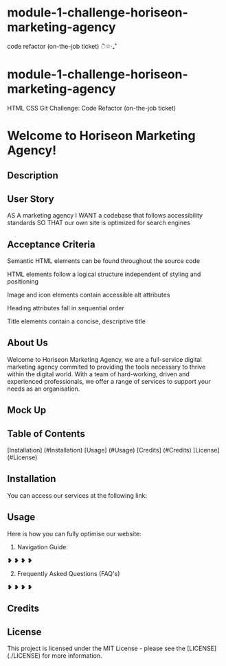 # module-1-challenge-horiseon-marketing-agency
code refactor (on-the-job ticket) ੈ✩‧₊˚

# module-1-challenge-horiseon-marketing-agency
HTML CSS Git Challenge: Code Refactor (on-the-job ticket) 

# Welcome to Horiseon Marketing Agency! #


## Description ##


## User Story ## 

AS A marketing agency
I WANT a codebase that follows accessibility standards
SO THAT our own site is optimized for search engines


## Acceptance Criteria ## 

Semantic HTML elements can be found throughout the source code

HTML elements follow a logical structure independent of styling and positioning

Image and icon elements contain accessible alt attributes

Heading attributes fall in sequential order

Title elements contain a concise, descriptive title


## About Us ##

Welcome to Horiseon Marketing Agency, we are a full-service digital marketing agency commited to providing the tools necessary to thrive within the digital world. With a team of hard-working, driven and experienced professionals, we offer a range of services to support your needs as an organisation. 

## Mock Up ## 




## Table of Contents ## 

[Installation] (#Installation)
[Usage] (#Usage)
[Credits] (#Credits)
[License] (#License)


## Installation ##

You can access our services at the following link:


## Usage ##

Here is how you can fully optimise our website: 

1. Navigation Guide:

❥ 
❥
❥
❥


2. Frequently Asked Questions (FAQ's)

❥ 
❥
❥
❥

## Credits ##



## License ## 

This project is licensed under the MIT License - please see the [LICENSE] (./LICENSE) for more information. 


